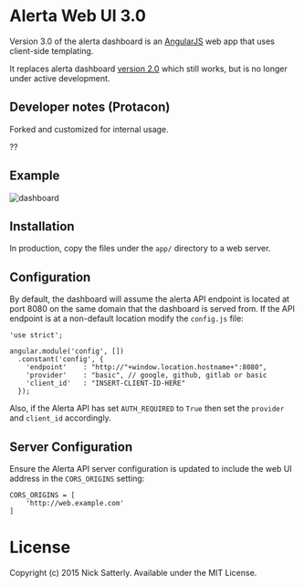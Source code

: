 # Alerta Web UI 3.0

Version 3.0 of the alerta dashboard is an [AngularJS](http://angularjs.org/) web app that uses client-side templating.

It replaces alerta dashboard [version 2.0](https://github.com/alerta/alerta-dashboard) which still works, but is no longer under active development.

## Developer notes (Protacon)
Forked and customized for internal usage.

?? 

## Example

![dashboard](/docs/images/alerta-webui-v3.png?raw=true&v=1)


## Installation

In production, copy the files under the `app/` directory to a web server.


## Configuration

By default, the dashboard will assume the alerta API endpoint is located at port 8080 on the same domain that the dashboard is served from. If the API endpoint is at a non-default location modify the `config.js` file:

    'use strict';

    angular.module('config', [])
      .constant('config', {
        'endpoint'    : "http://"+window.location.hostname+":8080",
        'provider'    : "basic", // google, github, gitlab or basic
        'client_id'   : "INSERT-CLIENT-ID-HERE"
      });

Also, if the Alerta API has set `AUTH_REQUIRED` to `True` then set the `provider` and `client_id` accordingly.

## Server Configuration

Ensure the Alerta API server configuration is updated to include the web UI address in the `CORS_ORIGINS` setting:

    CORS_ORIGINS = [
        'http://web.example.com'
    ]

# License
Copyright (c) 2015 Nick Satterly. Available under the MIT License.

